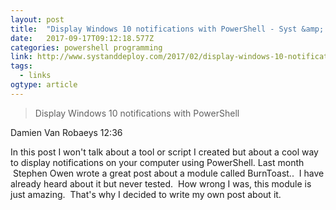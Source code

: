 ```yaml
---
layout: post 
title:  "Display Windows 10 notifications with PowerShell - Syst &amp; Deploy " 
date:   2017-09-17T09:12:18.577Z 
categories: powershell programming
link: http://www.systanddeploy.com/2017/02/display-windows-10-notifications-with.html 
tags:
  - links
ogtype: article 
---
```


> Display Windows 10 notifications with PowerShell

 Damien Van Robaeys   12:36 
 

In this post I won't talk about a tool or script I created but about a cool way to display notifications on your computer using PowerShell.
Last month  Stephen Owen wrote a great post about a module called BurnToast.. 
I have already heard about it but never tested. 
How wrong I was, this module is just amazing. 
That's why I decided to write my own post about it.